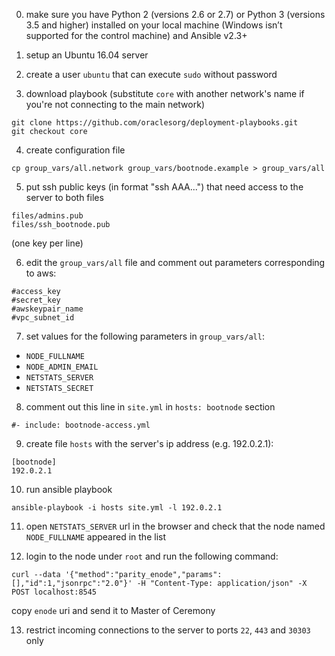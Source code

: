0. make sure you have Python 2 (versions 2.6 or 2.7) or Python 3 (versions 3.5 and higher) installed on your local machine (Windows isn’t supported for the control machine) and Ansible v2.3+

1. setup an Ubuntu 16.04 server

2. create a user `ubuntu` that can execute `sudo` without password

3. download playbook (substitute `core` with another network's name if you're not connecting to the main network)
```
git clone https://github.com/oraclesorg/deployment-playbooks.git
git checkout core
```

4. create configuration file
```
cp group_vars/all.network group_vars/bootnode.example > group_vars/all
```

5. put ssh public keys (in format "ssh AAA...") that need access to the server to both files
```
files/admins.pub
files/ssh_bootnode.pub
```
(one key per line)

6. edit the `group_vars/all` file and comment out parameters corresponding to aws:
```
#access_key
#secret_key
#awskeypair_name
#vpc_subnet_id
```

7. set values for the following parameters in `group_vars/all`:
* `NODE_FULLNAME`
* `NODE_ADMIN_EMAIL`
* `NETSTATS_SERVER`
* `NETSTATS_SECRET`

8. comment out this line in `site.yml` in `hosts: bootnode` section
```
#- include: bootnode-access.yml
```

9. create file `hosts` with the server's ip address (e.g. 192.0.2.1):
```
[bootnode]
192.0.2.1
```

10. run ansible playbook
```
ansible-playbook -i hosts site.yml -l 192.0.2.1
```

11. open `NETSTATS_SERVER` url in the browser and check that the node named `NODE_FULLNAME` appeared in the list

12. login to the node under `root` and run the following command:
```
curl --data '{"method":"parity_enode","params":[],"id":1,"jsonrpc":"2.0"}' -H "Content-Type: application/json" -X POST localhost:8545
```
copy `enode` uri and send it to Master of Ceremony

13. restrict incoming connections to the server to ports `22`, `443` and `30303` only

